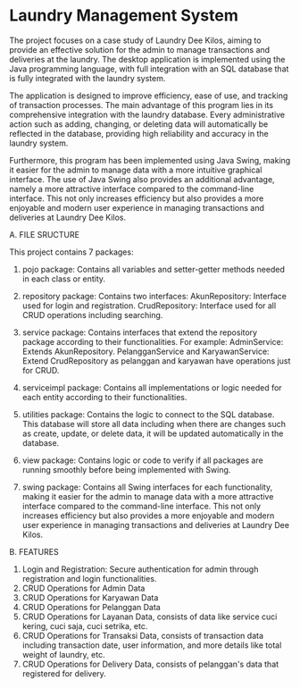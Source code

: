 # Laundry Management System

The project focuses on a case study of Laundry Dee Kilos, aiming to provide an effective solution for the admin to manage transactions and deliveries at the laundry. The desktop application is implemented using the Java programming language, with full integration with an SQL database that is fully integrated with the laundry system.

The application is designed to improve efficiency, ease of use, and tracking of transaction processes. The main advantage of this program lies in its comprehensive integration with the laundry database. Every administrative action such as adding, changing, or deleting data will automatically be reflected in the database, providing high reliability and accuracy in the laundry system.

Furthermore, this program has been implemented using Java Swing, making it easier for the admin to manage data with a more intuitive graphical interface. The use of Java Swing also provides an additional advantage, namely a more attractive interface compared to the command-line interface. This not only increases efficiency but also provides a more enjoyable and modern user experience in managing transactions and deliveries at Laundry Dee Kilos.

A. FILE SRUCTURE

This project contains 7 packages:
1. pojo package: Contains all variables and setter-getter methods needed in each class or entity.

2. repository package: Contains two interfaces:
AkunRepository: Interface used for login and registration.
CrudRepository: Interface used for all CRUD operations including searching.

3. service package: Contains interfaces that extend the repository package according to their functionalities. For example:
AdminService: Extends AkunRepository.
PelangganService and KaryawanService: Extend CrudRepository as pelanggan and karyawan have operations just for CRUD.

4. serviceimpl package: Contains all implementations or logic needed for each entity according to their functionalities.

5. utilities package: Contains the logic to connect to the SQL database. This database will store all data including when there are changes such as create, update, or delete data, it will be updated automatically in the database.

6. view package: Contains logic or code to verify if all packages are running smoothly before being implemented with Swing.

7. swing package: Contains all Swing interfaces for each functionality, making it easier for the admin to manage data with a more attractive interface compared to the command-line interface. This not only increases efficiency but also provides a more enjoyable and modern user experience in managing transactions and deliveries at Laundry Dee Kilos.


B. FEATURES

1. Login and Registration: Secure authentication for admin through registration and login functionalities.
2. CRUD Operations for Admin Data
3. CRUD Operations for Karyawan Data
4. CRUD Operations for Pelanggan Data
5. CRUD Operations for Layanan Data, consists of data like service cuci kering, cuci saja, cuci setrika, etc.
6. CRUD Operations for Transaksi Data, consists of transaction data including transaction date, user information, and more details like total weight of laundry, etc.
7. CRUD Operations for Delivery Data, consists of pelanggan's data that registered for delivery.





